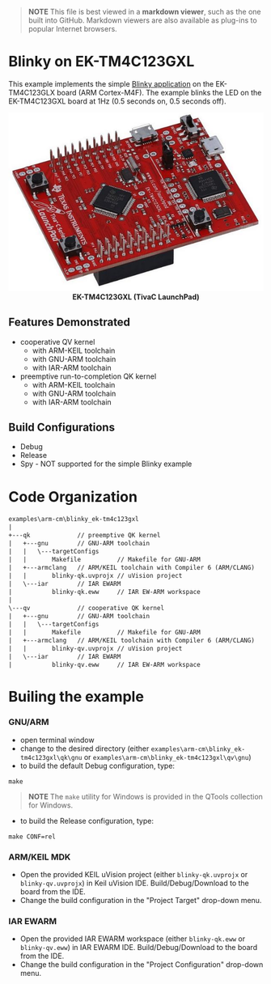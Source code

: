 > **NOTE**
This file is best viewed in a **markdown viewer**, such as the one built into GitHub. Markdown viewers are also available as plug-ins to popular Internet browsers.

# Blinky on EK-TM4C123GXL
This example implements the simple [Blinky application](https://www.state-machine.com/qpc/tut_blinky.html) on the EK-TM4C123GLX board (ARM Cortex-M4F). The example blinks the LED
on the EK-TM4C123GXL board at 1Hz (0.5 seconds on, 0.5 seconds off).

<p align="center">
<img src="./ek-tm4c123gxl.jpg"/><br>
<b>EK-TM4C123GXL (TivaC LaunchPad)</b>
</p>

## Features Demonstrated
- cooperative QV kernel
  + with ARM-KEIL toolchain
  + with GNU-ARM toolchain
  + with IAR-ARM toolchain
- preemptive run-to-completion QK kernel
  + with ARM-KEIL toolchain
  + with GNU-ARM toolchain
  + with IAR-ARM toolchain

## Build Configurations
- Debug
- Release
- Spy - NOT supported for the simple Blinky example

# Code Organization
```
examples\arm-cm\blinky_ek-tm4c123gxl
|
+---qk             // preemptive QK kernel
|   +---gnu        // GNU-ARM toolchain
|   |   \---targetConfigs
|   |       Makefile          // Makefile for GNU-ARM
|   +---armclang   // ARM/KEIL toolchain with Compiler 6 (ARM/CLANG)
|   |       blinky-qk.uvprojx // uVision project
|   \---iar        // IAR EWARM
|           blinky-qk.eww     // IAR EW-ARM workspace
|
\---qv             // cooperative QK kernel
|   +---gnu        // GNU-ARM toolchain
|   |   \---targetConfigs
|   |       Makefile          // Makefile for GNU-ARM
|   +---armclang   // ARM/KEIL toolchain with Compiler 6 (ARM/CLANG)
|   |       blinky-qv.uvprojx // uVision project
|   \---iar        // IAR EWARM
|           blinky-qv.eww     // IAR EW-ARM workspace
```

# Builing the example

### GNU/ARM
- open terminal window
- change to the desired directory (either `examples\arm-cm\blinky_ek-tm4c123gxl\qk\gnu`
or `examples\arm-cm\blinky_ek-tm4c123gxl\qv\gnu`)
- to build the default Debug configuration, type:

```
make
```

> **NOTE**
The `make` utility for Windows is provided in the QTools collection for Windows.

- to build the Release configuration, type:

```
make CONF=rel
```


### ARM/KEIL MDK
- Open the provided KEIL uVision project (either `blinky-qk.uvprojx` or `blinky-qv.uvprojx`)
in Keil uVision IDE. Build/Debug/Download to the board from the IDE.
- Change the build configuration in the "Project Target" drop-down menu.


### IAR EWARM
- Open the provided IAR EWARM workspace (either `blinky-qk.eww` or `blinky-qv.eww`)
in IAR EWARM IDE. Build/Debug/Download to the board from the IDE.
- Change the build configuration in the "Project Configuration" drop-down menu.

